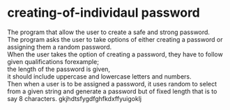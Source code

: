 # creating-of-individaul password <br />
The program that allow the user to create a safe and strong password.<br />
The program asks the user to take options of either creating a password or assigning them a random password.<br />
When the user takes the option of creating a password, they have to follow given qualifications forexample;<br />
the length of the password is given,<br />
it should include uppercase and lowercase letters and numbers.<br />
Then when a user is to be assigned a password, it uses random to select from a given string and generate a password but of fixed length that is to say 8 characters.
gkjhdtsfygdfghfkdxffyuigoklj
